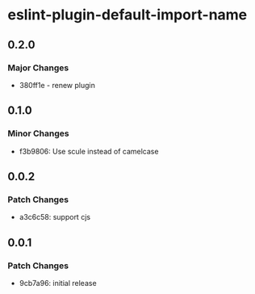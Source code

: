# eslint-plugin-default-import-name

## 0.2.0

### Major Changes

- 380ff1e - renew plugin

## 0.1.0

### Minor Changes

- f3b9806: Use scule instead of camelcase

## 0.0.2

### Patch Changes

- a3c6c58: support cjs

## 0.0.1

### Patch Changes

- 9cb7a96: initial release
